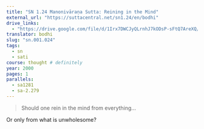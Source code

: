 ```yaml
---
title: "SN 1.24 Manonivāraṇa Sutta: Reining in the Mind"
external_url: "https://suttacentral.net/sn1.24/en/bodhi"
drive_links:
  - "https://drive.google.com/file/d/1Irx7DWCJyQLrnhJ7kODsP-sFtQ7AreXQ/view?usp=drivesdk"
translator: bodhi
slug: "sn.001.024"
tags:
  - sn
  - sati
course: thought # definitely
year: 2000
pages: 1
parallels:
  - sa1281
  - sa-2.279
---
```


> Should one rein in the mind from everything...

Or only from what is unwholesome?

